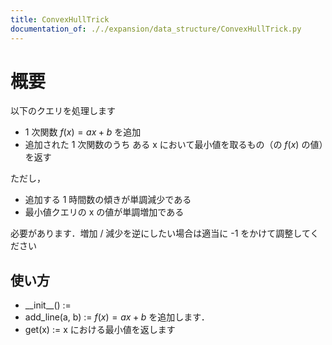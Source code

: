 ```yaml
---
title: ConvexHullTrick
documentation_of: ././expansion/data_structure/ConvexHullTrick.py
---
```


# 概要
以下のクエリを処理します

- 1 次関数 $f(x) = ax + b$ を追加
- 追加された 1 次関数のうち ある x において最小値を取るもの（の $f(x)$ の値）を返す

ただし，
- 追加する 1 時間数の傾きが単調減少である
- 最小値クエリの x の値が単調増加である

必要があります．増加 / 減少を逆にしたい場合は適当に -1 をかけて調整してください



## 使い方
- \_\_init\_\_() := 
- add_line(a, b) := $f(x) = ax + b$ を追加します．
- get(x) := x における最小値を返します
